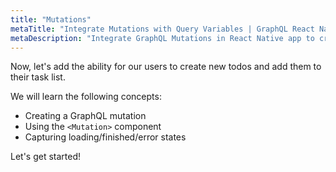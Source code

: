 ```yaml
---
title: "Mutations"
metaTitle: "Integrate Mutations with Query Variables | GraphQL React Native Apollo Tutorial"
metaDescription: "Integrate GraphQL Mutations in React Native app to create new personal todos using the Mutation Component and handle loading and error states"
---
```


Now, let's add the ability for our users to create new todos and add them to
their task list.

We will learn the following concepts:

- Creating a GraphQL mutation
- Using the `<Mutation>` component
- Capturing loading/finished/error states

Let's get started!

